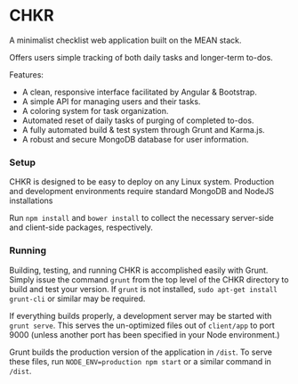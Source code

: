 # CHKR
A minimalist checklist web application built on the MEAN stack.

Offers users simple tracking of both daily tasks and longer-term to-dos.

Features:
+ A clean, responsive interface facilitated by Angular & Bootstrap.
+ A simple API for managing users and their tasks.
+ A coloring system for task organization.
+ Automated reset of daily tasks of purging of completed to-dos.
+ A fully automated build & test system through Grunt and Karma.js.
+ A robust and secure MongoDB database for user information.

### Setup
CHKR is designed to be easy to deploy on any Linux system. Production and development environments require standard MongoDB and NodeJS installations

Run `npm install` and `bower install` to collect the necessary server-side and client-side packages, respectively.

### Running
Building, testing, and running CHKR is accomplished easily with Grunt. Simply issue the command `grunt` from the top level of the CHKR directory to build and test your version. If `grunt` is not installed, `sudo apt-get install grunt-cli` or similar may be required.

If everything builds properly, a development server may be started with `grunt serve`. This serves the un-optimized files out of `client/app` to port 9000 (unless another port has been specified in your Node environment.)

Grunt builds the production version of the application in `/dist`. To serve these files, run `NODE_ENV=production npm start` or a similar command in `/dist`.
